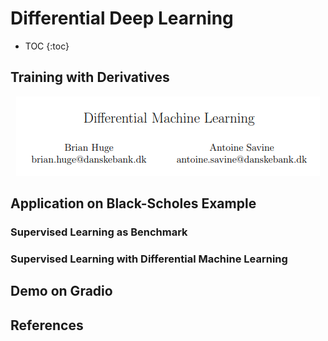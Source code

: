 # Differential Deep Learning

* TOC
{:toc}

## Training with Derivatives

<p align="center">
  <img src="imgs/diff_ml_paper.PNG" />
</p>


## Application on Black-Scholes Example

### Supervised Learning as Benchmark

### Supervised Learning with Differential Machine Learning

## Demo on Gradio

## References